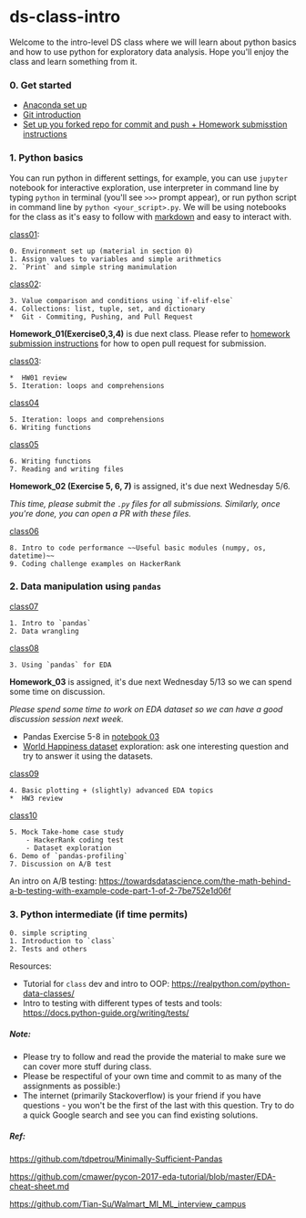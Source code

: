 # ds-class-intro

Welcome to the intro-level DS class where we will learn about python basics and how to use python for exploratory data analysis. Hope you'll enjoy the class and learn something from it.

### 0. Get started
- [Anaconda set up](https://github.com/emma-oc/ds-class-intro/blob/master/python_basics/class01/Anaconda_setup.md) 
- [Git introduction](https://github.com/emma-oc/ds-class-intro/blob/master/python_basics/class01/git_setup.md)
- [Set up you forked repo for commit and push + Homework submisstion instructions](https://github.com/emma-oc/ds-class-intro/blob/master/Git-setup-and-hw-instruction.md)

### 1. Python basics
You can run python in different settings, for example, you can use `jupyter` notebook for interactive exploration, use interpreter in command line by typing `python` in terminal (you'll see `>>>` prompt appear), or run python script in command line by `python <your_script>.py`. We will be using notebooks for the class as it's easy to follow with [markdown](https://guides.github.com/features/mastering-markdown/) and easy to interact with.

[class01](https://github.com/emma-oc/ds-class-intro/tree/master/python_basics/class01):

	0. Environment set up (material in section 0)
	1. Assign values to variables and simple arithmetics
	2. `Print` and simple string manimulation
[class02](https://github.com/emma-oc/ds-class-intro/tree/master/python_basics/class02):

	3. Value comparison and conditions using `if-elif-else`
	4. Collections: list, tuple, set, and dictionary
	*  Git - Commiting, Pushing, and Pull Request

**Homework_01(Exercise0,3,4)** is due next class. Please refer to [homework submission instructions](https://github.com/emma-oc/ds-class-intro/blob/master/Git-setup-and-hw-instruction.md#instructions-for-homework-1-submission) for how to open pull request for submission.

[class03](https://github.com/emma-oc/ds-class-intro/tree/master/python_basics/class02):

	*  HW01 review
	5. Iteration: loops and comprehensions


[class04](https://github.com/emma-oc/ds-class-intro/tree/master/python_basics/class02)

	5. Iteration: loops and comprehensions
	6. Writing functions

[class05](https://github.com/emma-oc/ds-class-intro/tree/master/python_basics/class03)

	6. Writing functions
	7. Reading and writing files

**Homework_02 (Exercise 5, 6, 7)** is assigned, it's due next Wednesday 5/6.

*This time, please submit the `.py` files for all submissions. Similarly, once you're done, you can open a PR with these files.*


[class06](https://github.com/emma-oc/ds-class-intro/tree/master/python_basics/class04)

	8. Intro to code performance ~~Useful basic modules (numpy, os, datetime)~~
	9. Coding challenge examples on HackerRank

### 2. Data manipulation using `pandas`

[class07](https://github.com/emma-oc/ds-class-intro/tree/master/pandas_intro)

	1. Intro to `pandas` 
	2. Data wrangling
[class08](https://github.com/emma-oc/ds-class-intro/tree/master/pandas_intro)

	3. Using `pandas` for EDA

**Homework_03** is assigned, it's due next Wednesday 5/13 so we can spend some time on discussion.

*Please spend some time to work on EDA dataset so we can have a good discussion session next week.*

- Pandas Exercise 5-8 in [notebook 03](https://github.com/emma-oc/ds-class-intro/tree/master/pandas_intro)
- [World Happiness dataset](https://www.kaggle.com/unsdsn/world-happiness) exploration: ask one interesting question and try to answer it using the datasets.

[class09](https://github.com/emma-oc/ds-class-intro/tree/master/pandas_intro)

	4. Basic plotting + (slightly) advanced EDA topics
	*  HW3 review

[class10](https://github.com/emma-oc/ds-class-intro/tree/master/final_class)

	5. Mock Take-home case study
	    - HackerRank coding test
	    - Dataset exploration
	6. Demo of `pandas-profiling`
	7. Discussion on A/B test

An intro on A/B testing: https://towardsdatascience.com/the-math-behind-a-b-testing-with-example-code-part-1-of-2-7be752e1d06f 

### 3. Python intermediate (if time permits)

	0. simple scripting
	1. Introduction to `class`
	2. Tests and others

Resources:

- Tutorial for `class` dev and intro to OOP: https://realpython.com/python-data-classes/
- Intro to testing with different types of tests and tools: https://docs.python-guide.org/writing/tests/

##### Note:
* Please try to follow and read the provide the material to make sure we can cover more stuff during class.
* Please be respectiful of your own time and commit to as many of the assignments as possible:) 
* The internet (primarily Stackoverflow) is your friend if you have questions - you won't be the first of the last with this question. Try to do a quick Google search and see you can find existing solutions.



##### Ref:
https://github.com/tdpetrou/Minimally-Sufficient-Pandas

https://github.com/cmawer/pycon-2017-eda-tutorial/blob/master/EDA-cheat-sheet.md

https://github.com/Tian-Su/Walmart_MI_ML_interview_campus
